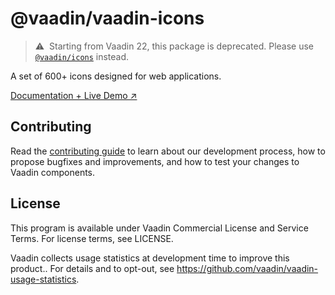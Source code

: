 # @vaadin/vaadin-icons

> ⚠️&nbsp; Starting from Vaadin 22, this package is deprecated.
> Please use [`@vaadin/icons`](https://www.npmjs.com/package/@vaadin/icons) instead.

A set of 600+ icons designed for web applications.

[Documentation + Live Demo ↗](https://vaadin.com/docs/latest/ds/foundation/icons/vaadin)

## Contributing

Read the [contributing guide](https://vaadin.com/docs/latest/guide/contributing/overview) to learn about our development process, how to propose bugfixes and improvements, and how to test your changes to Vaadin components.

## License

This program is available under Vaadin Commercial License and Service Terms. For license terms, see LICENSE.

Vaadin collects usage statistics at development time to improve this product..
For details and to opt-out, see https://github.com/vaadin/vaadin-usage-statistics.
